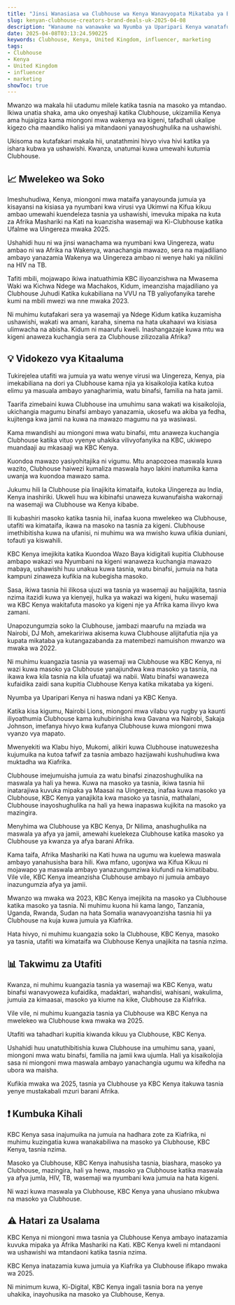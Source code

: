 ```yaml
---
title: "Jinsi Wanasiasa wa Clubhouse wa Kenya Wanavyopata Mikataba ya Brand katika Ufalme wa Uingereza"
slug: kenyan-clubhouse-creators-brand-deals-uk-2025-04-08
description: "Wanaume na wanawake wa Nyumba ya Uparipari Kenya wanatafuta mikataba ya ushawishi wa kutafiti na mashirika ya kimataifa ya utafiti wa kisayansi mwaka 2025."
date: 2025-04-08T03:13:24.590225
keywords: Clubhouse, Kenya, United Kingdom, influencer, marketing
tags:
- Clubhouse
- Kenya
- United Kingdom
- influencer
- marketing
showToc: true
---
```


Mwanzo wa makala hii utadumu milele katika tasnia na masoko ya mtandao. Ikiwa unatia shaka, ama uko onyeshaji katika Clubhouse, ukizamilia Kenya ama hujaigiza kama miongoni mwa wakenya wa kigeni, tafadhali ukalipe kigezo cha maandiko halisi ya mitandaoni yanayoshughulika na ushawishi. 

Ukisoma na kutafakari makala hii, unatathmini hivyo viva hivi katika ya ishara kubwa ya ushawishi. Kwanza, unatumai kuwa umewahi kutumia Clubhouse.

 

## 📈 Mwelekeo wa Soko

Imeshuhudiwa, Kenya, miongoni mwa mataifa yanayounda jumuia ya kisayansi na kisiasa ya nyumbani kwa virusi vya Ukimwi na Kifua kikuu ambao umewahi kuendeleza tasnia ya ushawishi, imevuka mipaka na kuta za Afrika Mashariki na Kati na kuanzisha wasemaji wa Ki-Clubhouse katika Ufalme wa Uingereza mwaka 2025.

Ushahidi huu ni wa jinsi wanachama wa nyumbani kwa Uingereza, watu ambao ni wa Afrika na Wakenya, wanachangia mawazo, sera na majadiliano ambayo yanazamia Wakenya wa Uingereza ambao ni wenye haki ya nikilini na HIV na TB.

Tafiti mbili, mojawapo ikiwa inatuathimia KBC iliyoanzishwa na Mwasema Waki wa Kichwa Ndege wa Machakos, Kidum, imeanzisha majadiliano ya Clubhouse Juhudi Katika kukabiliana na VVU na TB yaliyofanyika tarehe kumi na mbili mwezi wa nne mwaka 2023.

Ni muhimu kutafakari sera ya wasemaji ya Ndege Kidum katika kuzamisha ushawishi, wakati wa amani, karaha, sinema na hata ukahaavi wa kisiasa ulimwacha na abisha. Kidum ni maarufu kweli. Inashangazaje kuwa mtu wa kigeni anaweza kuchangia sera za Clubhouse zilizozalia Afrika?

 

## 💡 Vidokezo vya Kitaaluma

Tukirejelea utafiti wa jumuia ya watu wenye virusi wa Uingereza, Kenya, pia imekabiliana na dori ya Clubhouse kama njia ya kisaikolojia katika kutoa elimu ya masuala ambayo yanagharimia, watu binafsi, familia na hata jamii. 

Taarifa zimebaini kuwa Clubhouse ina umuhimu sana wakati wa kisaikolojia, ukichangia magumu binafsi ambayo yanazamia, ukosefu wa akiba ya fedha, kujitenga kwa jamii na kuwa na mawazo magumu na ya wasiwasi.

Kama mwandishi au miongoni mwa watu binafsi, mtu anaweza kuchangia Clubhouse katika vituo vyenye uhakika vilivyofanyika na KBC, ukiwepo muandaaji au mkasaaji wa KBC Kenya. 

Kuondoa mawazo yasiyohitajika ni vigumu. Mtu anapozoea maswala kuwa wazito, Clubhouse haiwezi kumaliza maswala hayo lakini inatumika kama uwanja wa kuondoa mawazo sama. 

Jukumu hili la Clubhouse pia linajikita kimataifa, kutoka Uingereza au India, Kenya inashiriki. Ukweli huu wa kibinafsi unaweza kuwanufaisha wakornaji na wasemaji wa Clubhouse wa Kenya kibabe. 

Ili kubashiri masoko katika tasnia hii, inafaa kuona mwelekeo wa Clubhouse, utafiti wa kimataifa, ikawa na masoko na tasnia za kigeni. Clubhouse imethibitisha kuwa na ufanisi, ni muhimu wa wa mwisho kuwa ufikia duniani, tofauti ya kiswahili. 

KBC Kenya imejikita katika Kuondoa Wazo Baya kidigitali kupitia Clubhouse ambapo wakazi wa Nyumbani na kigeni wanaweza kuchangia mawazo mabaya, ushawishi huu unakua kuwa tasnia, watu binafsi, jumuia na hata kampuni zinaweza kufikia na kubegisha masoko.

Sasa, ikiwa tasnia hii ilikosa ujuzi wa tasnia ya wasemaji au haijajikita, tasnia nzima itazidi kuwa ya kienyeji, hulka ya wakazi wa kigeni, huku wasemaji wa KBC Kenya wakitafuta masoko ya kigeni nje ya Afrika kama ilivyo kwa zamani. 

Unapozungumzia soko la Clubhouse, jambazi maarufu na mziada wa Nairobi, DJ Moh, amekaririwa akisema kuwa Clubhouse alijitafutia njia ya kupata mikataba ya kutangazabanda za matembezi namuishon mwanzo wa mwaka wa 2022. 

Ni muhimu kuangazia tasnia ya wasemaji wa Clubhouse wa KBC Kenya, ni wazi kuwa masoko ya Clubhouse yanajiundwa kwa masoko ya tasnia, na ikawa kwa kila tasnia na kila ufuataji wa nabii. Watu binafsi wanaweza kufaidika zaidi sana kupitia Clubhouse Kenya katika mikataba ya kigeni. 

Nyumba ya Uparipari Kenya ni haswa ndani ya KBC Kenya. 

Katika kisa kigumu, Nairobi Lions, miongoni mwa vilabu vya rugby ya kaunti iliyoathumia Clubhouse kama kuhubirinisha kwa Gavana wa Nairobi, Sakaja Johnson, imefanya hivyo kwa kufanya Clubhouse kuwa miongoni mwa vyanzo vya mapato. 

Mwenyekiti wa Klabu hiyo, Mukomi, alikiri kuwa Clubhouse inatuwezesha kujumuika na kutoa tafwif za tasnia ambazo hazijawahi kushuhudiwa kwa muktadha wa Kiafrika. 

Clubhouse imejumuisha jumuia za watu binafsi zinazoshughulika na maswala ya hali ya hewa. Kuwa na masoko ya tasnia, ikiwa tasnia hii inatarajiwa kuvuka mipaka ya Maasai na Uingereza, inafaa kuwa masoko ya Clubhouse, KBC Kenya yanajikita kwa masoko ya tasnia, mathalani, Clubhouse inayoshughulika na hali ya hewa inapaswa kujikita na masoko ya mazingira. 

Menyhima wa Clubhouse ya KBC Kenya, Dr Nilima, anashughulika na maswala ya afya ya jamii, amewahi kuelekeza Clubhouse katika masoko ya Clubhouse ya kwanza ya afya barani Afrika. 

Kama taifa, Afrika Mashariki na Kati huwa na ugumu wa kuelewa maswala ambayo yanahusisha bara hili. Kwa mfano, ugonjwa wa Kifua Kikuu ni mojawapo ya maswala ambayo yanazungumziwa kiufundi na kimatibabu. Vile vile, KBC Kenya imeanzisha Clubhouse ambayo ni jumuia ambayo inazungumzia afya ya jamii. 

Mwanzo wa mwaka wa 2023, KBC Kenya imejikita na masoko ya Clubhouse katika masoko ya tasnia. Ni muhimu kuona hii kama lango, Tanzania, Uganda, Rwanda, Sudan na hata Somalia wanavyoanzisha tasnia hii ya Clubhouse na kuja kuwa jumuia ya Kiafrika. 

Hata hivyo, ni muhimu kuangazia soko la Clubhouse, KBC Kenya, masoko ya tasnia, utafiti wa kimataifa wa Clubhouse Kenya unajikita na tasnia nzima. 


## 📊 Takwimu za Utafiti 

Kwanza, ni muhimu kuangazia tasnia ya wasemaji wa KBC Kenya, watu binafsi wanavyoweza kufaidika, madaktari, wahandisi, wahisani, wakulima, jumuia za kimaasai, masoko ya kiume na kike, Clubhouse za Kiafrika. 

Vile vile, ni muhimu kuangazia tasnia ya Clubhouse wa KBC Kenya na mwelekeo wa Clubhouse kwa mwaka wa 2025. 

Utafiti wa tahadhari kupitia kiwanda kikuu ya Clubhouse, KBC Kenya. 

Ushahidi huu unatuthibitishia kuwa Clubhouse ina umuhimu sana, yaani, miongoni mwa watu binafsi, familia na jamii kwa ujumla. Hali ya kisaikolojia sasa ni miongoni mwa maswala ambayo yanachangia ugumu wa kifedha na ubora wa maisha. 

Kufikia mwaka wa 2025, tasnia ya Clubhouse ya KBC Kenya itakuwa tasnia yenye mustakabali mzuri barani Afrika. 


## ❗ Kumbuka Kihali 

KBC Kenya sasa inajumuika na jumuia na hadhara zote za Kiafrika, ni muhimu kuzingatia kuwa wanakabiliwa na masoko ya Clubhouse, KBC Kenya, tasnia nzima. 

Masoko ya Clubhouse, KBC Kenya inahusisha tasnia, biashara, masoko ya Clubhouse, mazingira, hali ya hewa, masoko ya Clubhouse katika maswala ya afya jumla, HIV, TB, wasemaji wa nyumbani kwa jumuia na hata kigeni. 

Ni wazi kuwa maswala ya Clubhouse, KBC Kenya yana uhusiano mkubwa na masoko ya Clubhouse. 


## ⚠️ Hatari za Usalama
KBC Kenya ni miongoni mwa tasnia ya Clubhouse Kenya ambayo inatazamia kuvuka mipaka ya Afrika Mashariki na Kati. KBC Kenya kweli ni mtandaoni wa ushawishi wa mtandaoni katika tasnia nzima. 

KBC Kenya inatazamia kuwa jumuia ya Kiafrika ya Clubhouse ifikapo mwaka wa 2025. 

Ni minimum kuwa, Ki-Digital, KBC Kenya ingali tasnia bora na yenye uhakika, inayohusika na masoko ya Clubhouse, Kenya.